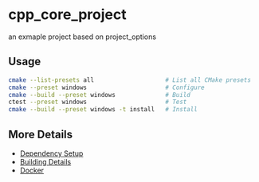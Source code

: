 # cpp_core_project

an exmaple project based on project_options

## Usage

```sh
cmake --list-presets all                    # List all CMake presets
cmake --preset windows                      # Configure
cmake --build --preset windows              # Build
ctest --preset windows                      # Test
cmake --build --preset windows -t install   # Install
```

## More Details

 * [Dependency Setup](./readme/dependencies.md)
 * [Building Details](./readme/building.md)
 * [Docker](./readme/docker.md)
